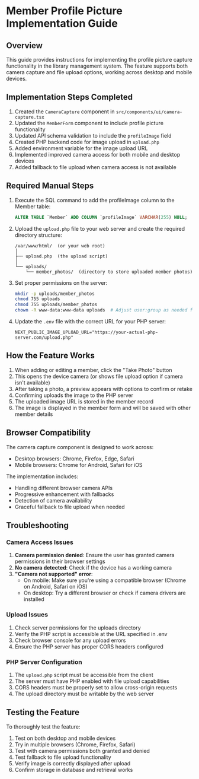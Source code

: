 # Member Profile Picture Implementation Guide

## Overview
This guide provides instructions for implementing the profile picture capture functionality in the library management system. The feature supports both camera capture and file upload options, working across desktop and mobile devices.

## Implementation Steps Completed

1. Created the `CameraCapture` component in `src/components/ui/camera-capture.tsx`
2. Updated the `MemberForm` component to include profile picture functionality
3. Updated API schema validation to include the `profileImage` field
4. Created PHP backend code for image upload in `upload.php`
5. Added environment variable for the image upload URL
6. Implemented improved camera access for both mobile and desktop devices
7. Added fallback to file upload when camera access is not available

## Required Manual Steps

1. Execute the SQL command to add the profileImage column to the Member table:
   ```sql
   ALTER TABLE `Member` ADD COLUMN `profileImage` VARCHAR(255) NULL;
   ```

2. Upload the `upload.php` file to your web server and create the required directory structure:
   ```
   /var/www/html/  (or your web root)
   │
   ├── upload.php  (the upload script)
   │
   └── uploads/
       └── member_photos/  (directory to store uploaded member photos)
   ```

3. Set proper permissions on the server:
   ```bash
   mkdir -p uploads/member_photos
   chmod 755 uploads
   chmod 755 uploads/member_photos
   chown -R www-data:www-data uploads  # Adjust user:group as needed for your server
   ```

4. Update the `.env` file with the correct URL for your PHP server:
   ```
   NEXT_PUBLIC_IMAGE_UPLOAD_URL="https://your-actual-php-server.com/upload.php"
   ```

## How the Feature Works

1. When adding or editing a member, click the "Take Photo" button
2. This opens the device camera (or shows file upload option if camera isn't available)
3. After taking a photo, a preview appears with options to confirm or retake
4. Confirming uploads the image to the PHP server
5. The uploaded image URL is stored in the member record
6. The image is displayed in the member form and will be saved with other member details

## Browser Compatibility

The camera capture component is designed to work across:
- Desktop browsers: Chrome, Firefox, Edge, Safari
- Mobile browsers: Chrome for Android, Safari for iOS

The implementation includes:
- Handling different browser camera APIs
- Progressive enhancement with fallbacks
- Detection of camera availability
- Graceful fallback to file upload when needed

## Troubleshooting

### Camera Access Issues
1. **Camera permission denied**: Ensure the user has granted camera permissions in their browser settings
2. **No camera detected**: Check if the device has a working camera
3. **"Camera not supported" error**: 
   - On mobile: Make sure you're using a compatible browser (Chrome on Android, Safari on iOS)
   - On desktop: Try a different browser or check if camera drivers are installed

### Upload Issues
1. Check server permissions for the uploads directory
2. Verify the PHP script is accessible at the URL specified in .env
3. Check browser console for any upload errors
4. Ensure the PHP server has proper CORS headers configured

### PHP Server Configuration
1. The `upload.php` script must be accessible from the client
2. The server must have PHP enabled with file upload capabilities
3. CORS headers must be properly set to allow cross-origin requests
4. The upload directory must be writable by the web server

## Testing the Feature

To thoroughly test the feature:
1. Test on both desktop and mobile devices
2. Try in multiple browsers (Chrome, Firefox, Safari)
3. Test with camera permissions both granted and denied
4. Test fallback to file upload functionality
5. Verify image is correctly displayed after upload
6. Confirm storage in database and retrieval works
